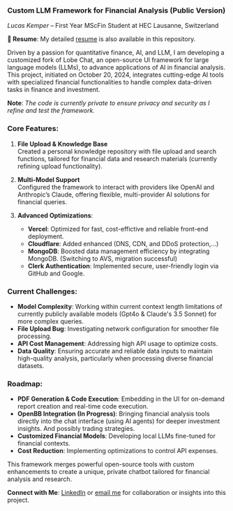 ### **Custom LLM Framework for Financial Analysis (Public Version)**

*Lucas Kemper* – First Year MScFin Student at HEC Lausanne, Switzerland

**📄 Resume**: My detailed [resume](https://rebrand.ly/f6nwr7j)  is also available in this repository.


Driven by a passion for quantitative finance, AI, and LLM, I am developing a customized fork of Lobe Chat, an open-source UI framework for large language models (LLMs), to advance applications of AI in financial analysis. This project, initiated on October 20, 2024, integrates cutting-edge AI tools with specialized financial functionalities to handle complex data-driven tasks in finance and investment.

**Note**: *The code is currently private to ensure privacy and security as I refine and test the framework.*

### **Core Features**:
1. **File Upload & Knowledge Base**  
   Created a personal knowledge repository with file upload and search functions, tailored for financial data and research materials (currently refining upload functionality).
   
2. **Multi-Model Support**  
   Configured the framework to interact with providers like OpenAI and Anthropic’s Claude, offering flexible, multi-provider AI solutions for financial queries.

3. **Advanced Optimizations**:
   - **Vercel**: Optimized for fast, cost-effictive and reliable front-end deployment.
   - **Cloudflare**: Added enhanced (DNS, CDN, and DDoS protection,...)
   - **MongoDB**: Boosted data management efficiency by integrating MongoDB. (Switching to AVS, migration successful)
   - **Clerk Authentication**: Implemented secure, user-friendly login via GitHub and Google.

### **Current Challenges**:
- **Model Complexity**: Working within current context length limitations of currently publicly available models (Gpt4o & Claude's 3.5 Sonnet) for more complex queries.
- **File Upload Bug**: Investigating network configuration for smoother file processing.
- **API Cost Management**: Addressing high API usage to optimize costs.
- **Data Quality**: Ensuring accurate and reliable data inputs to maintain high-quality analysis, particularly when processing diverse financial datasets.



### **Roadmap**:
- **PDF Generation & Code Execution**: Embedding in the UI for on-demand report creation and real-time code execution.
- **OpenBB Integration (In Progress)**: Bringing financial analysis tools directly into the chat interface (using AI agents) for deeper investment insights. And possibly trading strategies.
- **Customized Financial Models**: Developing local LLMs fine-tuned for financial contexts.
- **Cost Reduction**: Implementing optimizations to control API expenses.

This framework merges powerful open-source tools with custom enhancements to create a unique, private chatbot tailored for financial analysis and research.

**Connect with Me**: [LinkedIn](https://rebrand.ly/2ods4c7) or [email me](mailto:lucas.kemper@unil.ch) for collaboration or insights into this project.
